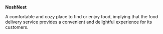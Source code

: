 **NoshNest**

A comfortable and cozy place to find or enjoy food, implying that the food delivery service provides a convenient and delightful experience for its customers.

